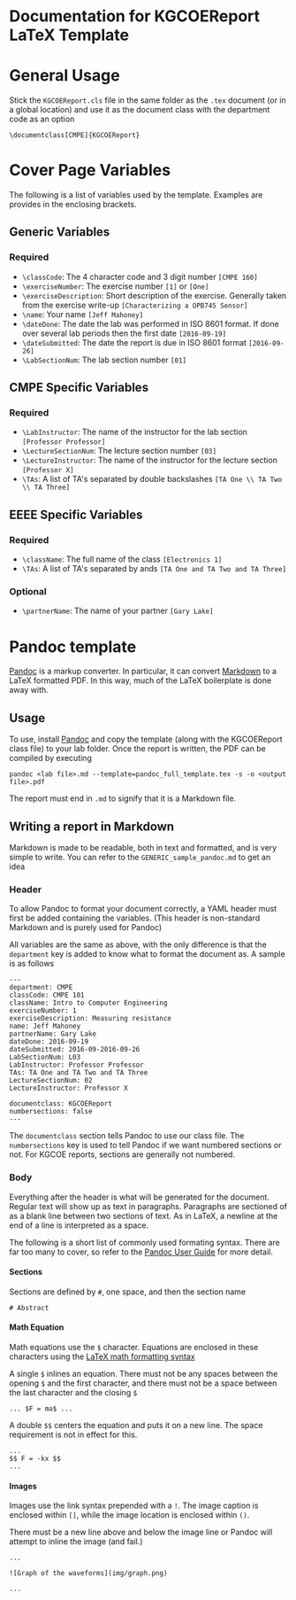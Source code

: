 Documentation for KGCOEReport LaTeX Template
============================================

# General Usage
Stick the `KGCOEReport.cls` file in the same folder as the `.tex` document (or in a global location)
and use it as the document class with the department code as an option

```
\documentclass[CMPE]{KGCOEReport}
```
# Cover Page Variables
The following is a list of variables used by the template.
Examples are provides in the enclosing brackets.

## Generic Variables
### Required
* `\classCode`: The 4 character code and 3 digit number `[CMPE 160]`
* `\exerciseNumber`: The exercise number `[1]` or `[One]`
* `\exerciseDescription`: Short description of the exercise. Generally taken from the exercise write-up `[Characterizing a OPB745 Sensor]`
* `\name`: Your name `[Jeff Mahoney]`
* `\dateDone`: The date the lab was performed in ISO 8601 format. If done over several lab periods then the first date `[2016-09-19]`
* `\dateSubmitted`: The date the report is due in ISO 8601 format `[2016-09-26]`
* `\LabSectionNum`: The lab section number `[01]`

## CMPE Specific Variables
### Required
* `\LabInstructor`: The name of the instructor for the lab section `[Professor Professor]`
* `\LectureSectionNum`: The lecture section number `[03]`
* `\LectureInstructor`: The name of the instructor for the lecture section `[Professor X]`
* `\TAs`: A list of TA's separated by double backslashes `[TA One \\ TA Two \\ TA Three]`


## EEEE Specific Variables
### Required
* `\className`: The full name of the class `[Electronics 1]`
* `\TAs`: A list of TA's separated by ands `[TA One and TA Two and TA Three]`

### Optional
* `\partnerName`: The name of your partner `[Gary Lake]`


# Pandoc template
[Pandoc](http://pandoc.org/) is a markup converter.
In particular, it can convert [Markdown](https://en.wikipedia.org/wiki/Markdown) to a LaTeX formatted PDF.
In this way, much of the LaTeX boilerplate is done away with.

## Usage
To use, install [Pandoc](http://pandoc.org/installing.html) and copy the template (along with the KGCOEReport class file)
to your lab folder.
Once the report is written, the PDF can be compiled by executing

```
pandoc <lab file>.md --template=pandoc_full_template.tex -s -o <output file>.pdf
```

The report must end in `.md` to signify that it is a Markdown file.

## Writing a report in Markdown
Markdown is made to be readable, both in text and formatted, and is very simple to write.
You can refer to the `GENERIC_sample_pandoc.md` to get an idea

### Header
To allow Pandoc to format your document correctly, a YAML header must first be added
containing the variables.
(This header is non-standard Markdown and is purely used for Pandoc)

All variables are the same as above, with the only difference is that the
`department` key is added to know what to format the document as.
A sample is as follows

```
---
department: CMPE
classCode: CMPE 101
className: Intro to Computer Engineering
exerciseNumber: 1
exerciseDescription: Measuring resistance
name: Jeff Mahoney
partnerName: Gary Lake
dateDone: 2016-09-19
dateSubmitted: 2016-09-2016-09-26
LabSectionNum: L03
LabInstructor: Professor Professor
TAs: TA One and TA Two and TA Three
LectureSectionNum: 02
LectureInstructor: Professor X

documentclass: KGCOEReport
numbersections: false
---
```

The `documentclass` section tells Pandoc to use our class file.
The `numbersections` key is used to tell Pandoc if we want numbered sections or not.
For KGCOE reports, sections are generally not numbered.

### Body
Everything after the header is what will be generated for the document.
Regular text will show up as text in paragraphs.
Paragraphs are sectioned of as a blank line between two sections of text.
As in LaTeX, a newline at the end of a line is interpreted as a space.

The following is a short list of commonly used formating syntax.
There are far too many to cover, so refer to the [Pandoc User Guide](http://pandoc.org/README.html#pandocs-markdown)
for more detail.

#### Sections
Sections are defined by `#`, one space, and then the section name

```
# Abstract
```

#### Math Equation
Math equations use the `$` character.
Equations are enclosed in these characters using the
[LaTeX math formatting syntax](https://www.sharelatex.com/learn/Mathematical_expressions)

A single `$` inlines an equation.
There must not be any spaces between the opening `$` and the first character,
and there must not be a space between the last character and the closing `$`

```
... $F = ma$ ...
```

A double `$$` centers the equation and puts it on a new line.
The space requirement is not in effect for this.

```
...
$$ F = -kx $$
...
```

#### Images
Images use the link syntax prepended with a `!`.
The image caption is enclosed within `[]`, while the image location is enclosed within `()`.

There must be a new line above and below the image line or Pandoc will attempt to inline the image (and fail.)

```
...

![Graph of the waveforms](img/graph.png)

...
```
